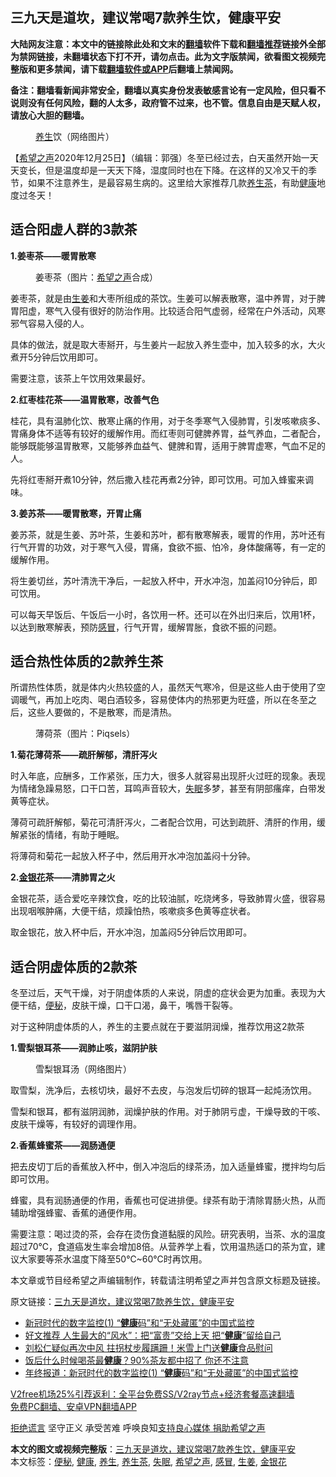  <h2>三九天是道坎，建议常喝7款养生饮，健康平安</h2> <p class="notice"><b>大陆网友注意：本文中的链接除此处和文末的<a href="https://github.com/bannedbook/fanqiang" >翻墙</a>软件下载和<a href="https://github.com/killgcd/justmysocks/blob/master/README.md">翻墙推荐</a>链接外全部为禁网链接，未翻墙状态下打不开，请勿点击。此为文字版禁闻，欲看图文视频完整版和更多禁闻，请下载<a href="https://github.com/bannedbook/fanqiang">翻墙软件或APP</a>后翻墙上禁闻网。</p><p>备注：翻墙看新闻非常安全，翻墙以真实身份发表敏感言论有一定风险，但只看不说则没有任何风险，翻的人太多，政府管不过来，也不管。信息自由是天赋人权，请放心大胆的翻墙。</b></p>  <div class="entry"> <figure><figcaption><a href="https://www.bannedbook.org/bnews/tag/%e5%85%bb%e7%94%9f/" class="st_tag internal_tag" rel="tag" title="标签 养生 下的日志">养生</a>饮（网络图片）</figcaption></figure> <p>【<span class='wp_keywordlink_affiliate'><a href="https://www.soundofhope.org" title="希望之声" target="_blank">希望之声</a></span>2020年12月25日】（编辑：郭强）冬至已经过去，白天虽然开始一天天变长，但是温度却是一天天下降，湿度同时也在下降。在这样的又冷又干的季节，如果不注意养生，是最容易生病的。这里给大家推荐几款<a href="https://www.bannedbook.org/bnews/tag/%e5%85%bb%e7%94%9f%e8%8c%b6/" class="st_tag internal_tag" rel="tag" title="标签 养生茶 下的日志">养生茶</a>，有助<a href="https://www.bannedbook.org/bnews/tag/%e5%81%a5%e5%ba%b7/" class="st_tag internal_tag" rel="tag" title="标签 健康 下的日志">健康</a>地度过冬天！</p> <h2>适合阳虚人群的3款茶</h2> <p><strong>1.姜枣茶——暖胃散寒</strong></p> <figure><figcaption>姜枣茶（图片：<a href="https://www.bannedbook.org/bnews/tag/%e5%b8%8c%e6%9c%9b%e4%b9%8b%e5%a3%b0/" class="st_tag internal_tag" rel="tag" title="标签 希望之声 下的日志">希望之声</a>合成）</figcaption></figure> <p>姜枣茶，就是由<a href="https://www.bannedbook.org/bnews/tag/%e7%94%9f%e5%a7%9c/" class="st_tag internal_tag" rel="tag" title="标签 生姜 下的日志">生姜</a>和大枣所组成的茶饮。生姜可以解表散寒，温中养胃，对于脾胃阳虚，寒气入侵有很好的防治作用。比较适合阳气虚弱，经常在户外活动，风寒邪气容易入侵的人。</p> <p>具体的做法，就是取大枣掰开，与生姜片一起放入养生壶中，加入较多的水，大火煮开5分钟后饮用即可。</p> <p>需要注意，该茶上午饮用效果最好。</p> <p><strong>2.红枣桂花茶——温胃散寒，改善气色</strong></p> <p>桂花，具有温肺化饮、散寒止痛的作用，对于冬季寒气入侵肺胃，引发咳嗽痰多、胃痛身体不适等有较好的缓解作用。而红枣则可健脾养胃，益气养血，二者配合，能够既能够温胃散寒，又能够养血益气、健脾和胃，适用于脾胃虚寒，气血不足的人。</p> <p>先将红枣掰开煮10分钟，然后撒入桂花再煮2分钟，即可饮用。可加入蜂蜜来调味。</p>  <p><strong>3.姜苏茶——暖胃散寒，开胃止痛</strong></p> <p>姜苏茶，就是生姜、苏叶茶，生姜和苏叶，都有散寒解表，暖胃的作用，苏叶还有行气开胃的功效，对于寒气入侵，胃痛，食欲不振、怕冷，身体酸痛等，有一定的缓解作用。</p> <p>将生姜切丝，苏叶清洗干净后，一起放入杯中，开水冲泡，加盖闷10分钟后，即可饮用。</p> <p>可以每天早饭后、午饭后一小时，各饮用一杯。还可以在外出归来后，饮用1杯，以达到散寒解表，预防<a href="https://www.bannedbook.org/bnews/tag/%E6%84%9F%E5%86%92/" class="st_tag internal_tag" rel="tag" title="标签 感冒 下的日志">感冒</a>，行气开胃，缓解胃胀，食欲不振的问题。</p> <h2>适合热性体质的2款养生茶</h2> <p>所谓热性体质，就是体内火热较盛的人，虽然天气寒冷，但是这些人由于使用了空调暖气，再加上吃肉、喝白酒较多，容易使体内的热邪更为旺盛，所以在冬至之后，这些人要做的，不是散寒，而是清热。</p> <figure><figcaption>薄荷茶（图片：Piqsels）</figcaption></figure> <p><strong>1.菊花薄荷茶——疏肝解郁，清肝泻火</strong></p> <p>时入年底，应酬多，工作紧张，压力大，很多人就容易出现肝火过旺的现象。表现为情绪急躁易怒，口干口苦，耳鸣声音较大，<a href="https://www.bannedbook.org/bnews/tag/%e5%a4%b1%e7%9c%a0/" class="st_tag internal_tag" rel="tag" title="标签 失眠 下的日志">失眠</a>多梦，甚至有阴部瘙痒，白带发黄等症状。</p> <p>薄荷可疏肝解郁，菊花可清肝泻火，二者配合饮用，可达到疏肝、清肝的作用，缓解紧张的情绪，有助于睡眠。</p>  <p>将薄荷和菊花一起放入杯子中，然后用开水冲泡加盖闷十分钟。</p> <p><strong>2.<a href="https://www.bannedbook.org/bnews/tag/%E9%87%91%E9%93%B6%E8%8A%B1/" class="st_tag internal_tag" rel="tag" title="标签 金银花 下的日志">金银花</a>茶——清肺胃之火</strong></p> <p>金银花茶，适合爱吃辛辣饮食，吃的比较油腻，吃烧烤多，导致肺胃火盛，很容易出现咽喉肿痛，大便干结，烦躁怕热，咳嗽痰多色黄等症状者。</p> <p>取金银花，放入杯中后，开水冲泡，加盖闷5分钟后饮用即可。</p> <h2>适合阴虚体质的2款茶</h2> <p>冬至过后，天气干燥，对于阴虚体质的人来说，阴虚的症状会更为加重。表现为大便干结，<a href="https://www.bannedbook.org/bnews/tag/%e4%be%bf%e7%a7%98/" class="st_tag internal_tag" rel="tag" title="标签 便秘 下的日志">便秘</a>，皮肤干燥，口干口渴，鼻干，嘴唇干裂等。</p> <p>对于这种阴虚体质的人，养生的主要点就在于要滋阴润燥，推荐饮用这2款茶</p> <p><strong>1.雪梨银耳茶——润肺止咳，滋阴护肤</strong></p> <figure><figcaption>雪梨银耳汤（网络图片）</figcaption></figure> <p>取雪梨，洗净后，去核切块，最好不去皮，与泡发后切碎的银耳一起炖汤饮用。</p>  <p>雪梨和银耳，都有滋阴润肺，润燥护肤的作用。对于肺阴亏虚，干燥导致的干咳、皮肤干燥等，有较好的调理作用。</p> <p><strong>2.香蕉蜂蜜茶——润肠通便</strong></p> <p>把去皮切丁后的香蕉放入杯中，倒入冲泡后的绿茶汤，加入适量蜂蜜，搅拌均匀后即可饮用。</p> <p>蜂蜜，具有润肠通便的作用，香蕉也可促进排便。绿茶有助于清除胃肠火热，从而辅助增强蜂蜜、香蕉的通便作用。</p> <p>需要注意：喝过烫的茶，会存在烫伤食道黏膜的风险。研究表明，当茶、水的温度超过70℃，食道癌发生率会增加8倍。从营养学上看，饮用温热适口的茶为宜，建议大家要等茶水温度下降至50℃~60℃时再饮用。</p> <p>本文章或节目经希望之声编辑制作，转载请注明希望之声并包含原文标题及链接。</p> <p>原文链接：<a class="src_link"  href="https://www.soundofhope.org/post/457156" target="_blank">三九天是道坎，建议常喝7款养生饮，健康平安</a></p> <ul class='op-related-articles' title='相关阅读'> <li><a href='https://www.bannedbook.org/bnews/baitai/20201225/1454772.html' target='_blank'>新冠时代的数字监控(1) “<b>健康</b>码”和“无处藏匿”的中国式监控</a></li> <li><a href='https://www.bannedbook.org/bnews/lifebaike/20201225/1454758.html' target='_blank'>好文推荐 人生最大的“风水”：把“富贵”交给上天 把“<b>健康</b>”留给自己</a></li> <li><a href='https://www.bannedbook.org/bnews/yule/20201225/1454700.html' target='_blank'>刘松仁疑似再次中风 拄拐杖步履蹒跚！米雪上门送<b>健康</b>食品慰问</a></li> <li><a href='https://www.bannedbook.org/bnews/health/20201225/1454668.html' target='_blank'>饭后什么时候喝茶最<b>健康</b>？90%茶友都中招了 你还不注意</a></li> <li><a href='https://www.bannedbook.org/bnews/headline/20201225/1454560.html' target='_blank'>年终报道：新冠时代的数字监控(1) “<b>健康</b>码”和“无处藏匿”的中国式监控</a></li> </ul> <p class="texttj"> <a href="https://github.com/bannedbook/fanqiang/wiki/V2ray%E6%9C%BA%E5%9C%BA" target="_blank">V2free机场25%引荐返利：全平台免费SS/V2ray节点+经济套餐高速翻墙</a><br/> <a href="https://github.com/bannedbook/fanqiang/wiki/%E7%A6%81%E9%97%BB%E7%BD%91%E5%AE%89%E5%8D%93%E7%BF%BB%E5%A2%99%E6%96%B0%E9%97%BBAPP" target="_blank">免费PC翻墙、安卓VPN翻墙APP</a></p><p><span class='wp_keywordlink'><a href="https://www.bannedbook.org/forum2/topic1584.html" title="《拒绝谎言》" target="_blank">拒绝谎言</a></span> 坚守正义 承受苦难 呼唤良知<a href="/page/donate">支持良心媒体 捐助希望之声</a></p> <a name='sharetosocial'></a>       <div><b>本文的图文或视频完整版</b>：<a href='https://www.bannedbook.org/bnews/comments/20201226/1455062.html'>三九天是道坎，建议常喝7款养生饮，健康平安</a></div>  </div><!--END ENTRY--> <div class="postfooter"> <div>本文标签：<a href="https://www.bannedbook.org/bnews/tag/%e4%be%bf%e7%a7%98/" rel="tag">便秘</a>, <a href="https://www.bannedbook.org/bnews/tag/%e5%81%a5%e5%ba%b7/" rel="tag">健康</a>, <a href="https://www.bannedbook.org/bnews/tag/%e5%85%bb%e7%94%9f/" rel="tag">养生</a>, <a href="https://www.bannedbook.org/bnews/tag/%e5%85%bb%e7%94%9f%e8%8c%b6/" rel="tag">养生茶</a>, <a href="https://www.bannedbook.org/bnews/tag/%e5%a4%b1%e7%9c%a0/" rel="tag">失眠</a>, <a href="https://www.bannedbook.org/bnews/tag/%e5%b8%8c%e6%9c%9b%e4%b9%8b%e5%a3%b0/" rel="tag">希望之声</a>, <a href="https://www.bannedbook.org/bnews/tag/%E6%84%9F%E5%86%92/" rel="tag">感冒</a>, <a href="https://www.bannedbook.org/bnews/tag/%e7%94%9f%e5%a7%9c/" rel="tag">生姜</a>, <a href="https://www.bannedbook.org/bnews/tag/%E9%87%91%E9%93%B6%E8%8A%B1/" rel="tag">金银花</a></div>  </div><!--END POSTFOOTER--> 